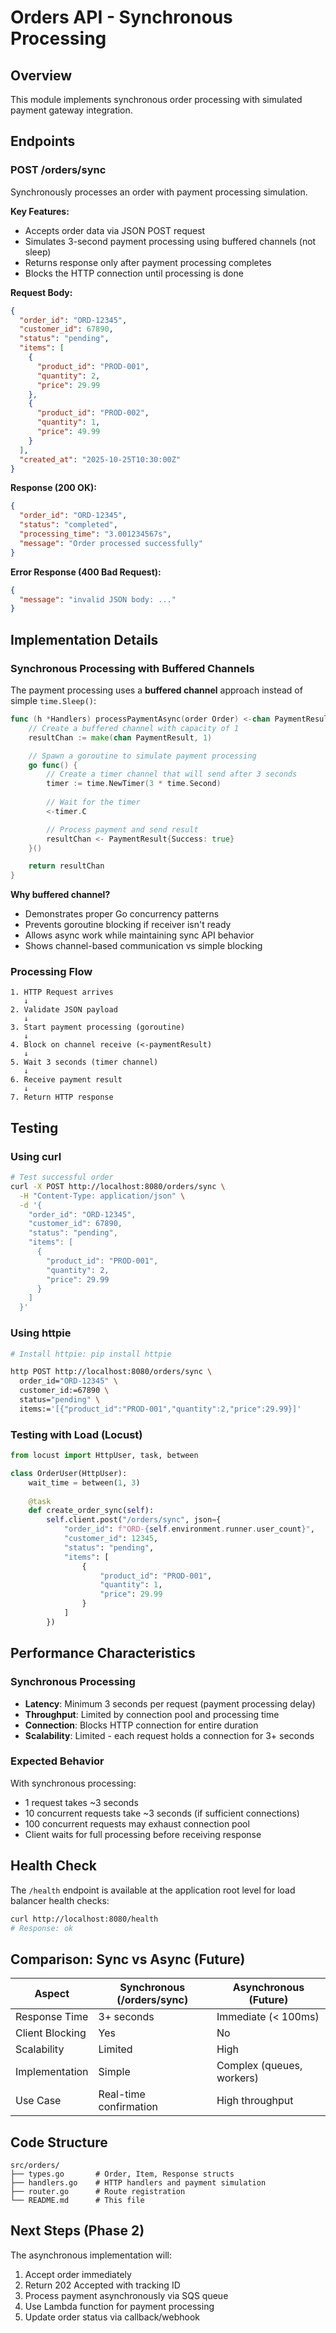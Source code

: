 # Orders API - Synchronous Processing

## Overview

This module implements synchronous order processing with simulated payment gateway integration.

## Endpoints

### POST /orders/sync

Synchronously processes an order with payment processing simulation.

**Key Features:**
- Accepts order data via JSON POST request
- Simulates 3-second payment processing using buffered channels (not sleep)
- Returns response only after payment processing completes
- Blocks the HTTP connection until processing is done

**Request Body:**
```json
{
  "order_id": "ORD-12345",
  "customer_id": 67890,
  "status": "pending",
  "items": [
    {
      "product_id": "PROD-001",
      "quantity": 2,
      "price": 29.99
    },
    {
      "product_id": "PROD-002",
      "quantity": 1,
      "price": 49.99
    }
  ],
  "created_at": "2025-10-25T10:30:00Z"
}
```

**Response (200 OK):**
```json
{
  "order_id": "ORD-12345",
  "status": "completed",
  "processing_time": "3.001234567s",
  "message": "Order processed successfully"
}
```

**Error Response (400 Bad Request):**
```json
{
  "message": "invalid JSON body: ..."
}
```

## Implementation Details

### Synchronous Processing with Buffered Channels

The payment processing uses a **buffered channel** approach instead of simple `time.Sleep()`:

```go
func (h *Handlers) processPaymentAsync(order Order) <-chan PaymentResult {
    // Create a buffered channel with capacity of 1
    resultChan := make(chan PaymentResult, 1)

    // Spawn a goroutine to simulate payment processing
    go func() {
        // Create a timer channel that will send after 3 seconds
        timer := time.NewTimer(3 * time.Second)
        
        // Wait for the timer
        <-timer.C

        // Process payment and send result
        resultChan <- PaymentResult{Success: true}
    }()

    return resultChan
}
```

**Why buffered channel?**
- Demonstrates proper Go concurrency patterns
- Prevents goroutine blocking if receiver isn't ready
- Allows async work while maintaining sync API behavior
- Shows channel-based communication vs simple blocking

### Processing Flow

```
1. HTTP Request arrives
   ↓
2. Validate JSON payload
   ↓
3. Start payment processing (goroutine)
   ↓
4. Block on channel receive (<-paymentResult)
   ↓
5. Wait 3 seconds (timer channel)
   ↓
6. Receive payment result
   ↓
7. Return HTTP response
```

## Testing

### Using curl

```bash
# Test successful order
curl -X POST http://localhost:8080/orders/sync \
  -H "Content-Type: application/json" \
  -d '{
    "order_id": "ORD-12345",
    "customer_id": 67890,
    "status": "pending",
    "items": [
      {
        "product_id": "PROD-001",
        "quantity": 2,
        "price": 29.99
      }
    ]
  }'
```

### Using httpie

```bash
# Install httpie: pip install httpie

http POST http://localhost:8080/orders/sync \
  order_id="ORD-12345" \
  customer_id:=67890 \
  status="pending" \
  items:='[{"product_id":"PROD-001","quantity":2,"price":29.99}]'
```

### Testing with Load (Locust)

```python
from locust import HttpUser, task, between

class OrderUser(HttpUser):
    wait_time = between(1, 3)
    
    @task
    def create_order_sync(self):
        self.client.post("/orders/sync", json={
            "order_id": f"ORD-{self.environment.runner.user_count}",
            "customer_id": 12345,
            "status": "pending",
            "items": [
                {
                    "product_id": "PROD-001",
                    "quantity": 1,
                    "price": 29.99
                }
            ]
        })
```

## Performance Characteristics

### Synchronous Processing

- **Latency**: Minimum 3 seconds per request (payment processing delay)
- **Throughput**: Limited by connection pool and processing time
- **Connection**: Blocks HTTP connection for entire duration
- **Scalability**: Limited - each request holds a connection for 3+ seconds

### Expected Behavior

With synchronous processing:
- 1 request takes ~3 seconds
- 10 concurrent requests take ~3 seconds (if sufficient connections)
- 100 concurrent requests may exhaust connection pool
- Client waits for full processing before receiving response

## Health Check

The `/health` endpoint is available at the application root level for load balancer health checks:

```bash
curl http://localhost:8080/health
# Response: ok
```

## Comparison: Sync vs Async (Future)

| Aspect | Synchronous (/orders/sync) | Asynchronous (Future) |
|--------|---------------------------|----------------------|
| Response Time | 3+ seconds | Immediate (< 100ms) |
| Client Blocking | Yes | No |
| Scalability | Limited | High |
| Implementation | Simple | Complex (queues, workers) |
| Use Case | Real-time confirmation | High throughput |

## Code Structure

```
src/orders/
├── types.go       # Order, Item, Response structs
├── handlers.go    # HTTP handlers and payment simulation
├── router.go      # Route registration
└── README.md      # This file
```

## Next Steps (Phase 2)

The asynchronous implementation will:
1. Accept order immediately
2. Return 202 Accepted with tracking ID
3. Process payment asynchronously via SQS queue
4. Use Lambda function for payment processing
5. Update order status via callback/webhook

